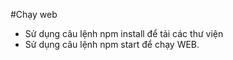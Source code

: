 #Chạy web
- Sử dụng câu lệnh npm install để tải các thư viện
- Sử dụng câu lệnh npm start để chạy WEB.
